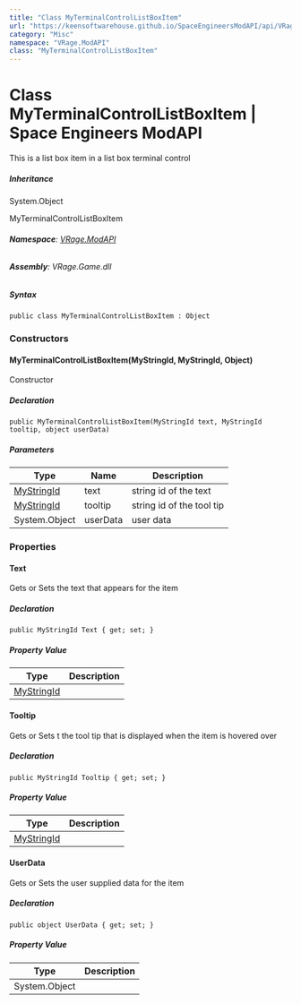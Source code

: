 ```yaml
---
title: "Class MyTerminalControlListBoxItem"
url: "https://keensoftwarehouse.github.io/SpaceEngineersModAPI/api/VRage.ModAPI.MyTerminalControlListBoxItem.html"
category: "Misc"
namespace: "VRage.ModAPI"
class: "MyTerminalControlListBoxItem"
---
```


# Class MyTerminalControlListBoxItem | Space Engineers ModAPI

This is a list box item in a list box terminal control

##### Inheritance

System.Object

MyTerminalControlListBoxItem

###### **Namespace**: [VRage.ModAPI](https://keensoftwarehouse.github.io/SpaceEngineersModAPI/api/VRage.ModAPI.html)

###### **Assembly**: VRage.Game.dll

##### Syntax

```
public class MyTerminalControlListBoxItem : Object
```

### Constructors

#### MyTerminalControlListBoxItem(MyStringId, MyStringId, Object)

Constructor

##### Declaration

```
public MyTerminalControlListBoxItem(MyStringId text, MyStringId tooltip, object userData)
```

##### Parameters

| Type | Name | Description |
| --- | --- | --- |
| [MyStringId](https://keensoftwarehouse.github.io/SpaceEngineersModAPI/api/VRage.Utils.MyStringId.html) | text | string id of the text |
| [MyStringId](https://keensoftwarehouse.github.io/SpaceEngineersModAPI/api/VRage.Utils.MyStringId.html) | tooltip | string id of the tool tip |
| System.Object | userData | user data |

### Properties

#### Text

Gets or Sets the text that appears for the item

##### Declaration

```
public MyStringId Text { get; set; }
```

##### Property Value

| Type | Description |
| --- | --- |
| [MyStringId](https://keensoftwarehouse.github.io/SpaceEngineersModAPI/api/VRage.Utils.MyStringId.html) |     |

#### Tooltip

Gets or Sets t the tool tip that is displayed when the item is hovered over

##### Declaration

```
public MyStringId Tooltip { get; set; }
```

##### Property Value

| Type | Description |
| --- | --- |
| [MyStringId](https://keensoftwarehouse.github.io/SpaceEngineersModAPI/api/VRage.Utils.MyStringId.html) |     |

#### UserData

Gets or Sets the user supplied data for the item

##### Declaration

```
public object UserData { get; set; }
```

##### Property Value

| Type | Description |
| --- | --- |
| System.Object |     |